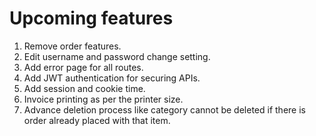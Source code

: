 # Upcoming features

1. Remove order features.
2. Edit username and password change setting.
2. Add error page for all routes.
3. Add JWT authentication for securing APIs.
4. Add session and cookie time.
5. Invoice printing as per the printer size.
6. Advance deletion process like category cannot be deleted if there is order already placed with that item.



